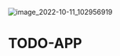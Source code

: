 ![image_2022-10-11_102956919](https://user-images.githubusercontent.com/77226105/195000976-2d7c6967-d827-4049-9697-2321479cbf71.png)
# TODO-APP
